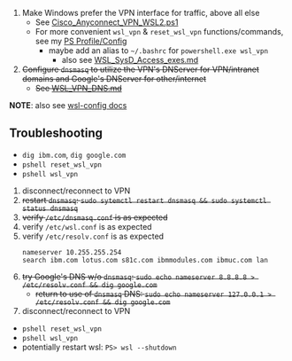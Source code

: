 1. Make Windows prefer the VPN interface for traffic, above all else
    - See [Cisco\_Anyconnect\_VPN\_WSL2.ps1](./Cisco_Anyconnect_VPN_WSL2.ps1)
    - For more convenient `wsl_vpn` & `reset_wsl_vpn` functions/commands, see my [PS Profile/Config](https://github.com/treatmesubj/Tips-Tricks/blob/master/configs/PowerShell/Microsoft.PowerShell_profile.ps1)
        - maybe add an alias to `~/.bashrc` for `powershell.exe wsl_vpn`
            - also see [WSL_SysD_Access_exes.md](../../configs/Linux/WSL/WSL_SysD_Access_exes.md)
2. ~~Configure `dnsmasq` to utilize the VPN's DNServer for VPN/intranet domains and Google's DNServer for other/internet~~
    - ~~See [WSL\_VPN\_DNS.md](./deprecated/WSL_VPN_DNS.md)~~

**NOTE**: also see [wsl-config docs](https://github.com/MicrosoftDocs/WSL/blob/main/WSL/wsl-config.md)

## Troubleshooting
- `dig ibm.com`, `dig google.com`
- `pshell reset_wsl_vpn`
- `pshell wsl_vpn`
1. disconnect/reconnect to VPN
2. ~~restart `dnsmasq`: `sudo sytemctl restart dnsmasq && sudo systemctl status dnsmasq`~~
3. ~~verify `/etc/dnsmasq.conf` is as expected~~
4. verify `/etc/wsl.conf` is as expected
5. verify `/etc/resolv.conf` is as expected
    ```
    nameserver 10.255.255.254
    search ibm.com lotus.com s81c.com ibmmodules.com ibmuc.com lan
    ```
6. ~~try Google's DNS w/o `dnsmasq`: `sudo echo nameserver 8.8.8.8 > /etc/resolv.conf && dig google.com`~~
    - ~~return to use of `dnsmasq` DNS: `sudo echo nameserver 127.0.0.1 > /etc/resolv.conf && dig google.com`~~
7. disconnect/reconnect to VPN
- `pshell reset_wsl_vpn`
- `pshell wsl_vpn`
- potentially restart wsl: `PS> wsl --shutdown`
